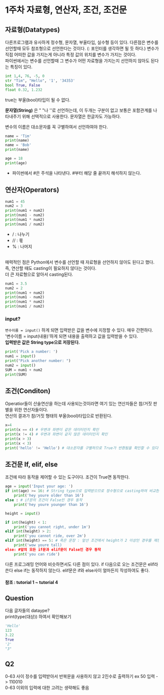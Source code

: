 # 1주차 자료형, 연산자, 조건, 조건문
## 자료형(Datatypes)
다른프로그램과 유사하게 정수형, 문자열, 부울타입, 실수형 등이 있다. 다른점은 변수를 선언할때 모두 참조형으로 선언한다는 것이다. (: 포인터를 생각하면 될 듯 하다.)
변수가 직접 어떠한 값을 가지는게 아니라 특정 값의 위치를 변수가 가지는 것이다.<br>
파이썬에서는 변수를 선언할때 그 변수가 어떤 자료형을 가지는지 선언하지 않아도 된다는 특징이 있다.

```python
int 1,4, 76, -5, 0
str "Tim", "Hello", '1', '34353'
bool True, False
float 0.32, 1.232
```
true는 부울(bool)타입이 될 수 없다. 

**문자열(String)** 은 " "나 ''로 선언하는데, 이 두개는 구분이 없고 보통은 포함관계를 나타내주기 위해 선택적으로 사용한다.
문자열은 한글자도 가능하다.

변수의 이름은 대소문자를 꼭 구별하여서 선언하여야 한다.
```python
name = 'Tim'
print(name)
name = 'Bob'
print(name)

age = 18
print(age)
```
- 파이썬에서 #은 주석을 나타낸다. #부터 해당 줄 끝까지 해석하지 않는다.

## 연산자(Operators)
```python
num1 = 45
num2 = 3
print(num1 + num2)
print(num1 - num2)
print(num1 * num2)
print(num1 / num2)
```
 - / : 나누기
 - // : 몫
 - % : 나머지 
<br>
매력적인 점은 Python에서 변수를 선언할 때 자료형을 선언하지 않아도 된다고 했다. 즉, 연산할 때도 casting이 필요하지 않다는 것이다.
<br>더 큰 자료형으로 알아서 casting된다.

```python
num1 = 3.5
num2 = 2
print(num1 + num2)
print(num1 - num2)
print(num1 * num2)
print(num1 / num2)
```

### input?
`변수이름 = input()` 하게 되면 입력받은 값을 변수에 지정할 수 있다. 매우 간편하다.<br>
'변수이름 = input(내용)'하게 되면 내용을 출력하고 값을 입력받을 수 있다.
<br> **입력받은 값은 String type으로 저장된다.**
```python
print('Pick a number: ')
num1 = input()
print("Pick another number: ")
num2 = input()
SUM = num1 + num2
print(SUM)
```
## 조건(Conditon)
Operatior들이 산술연산을 하는데 사용되는것이라면 여기 있는 연산자들은 참/거짓 판별을 위한 연산자들이다.
<br>연산의 결과가 참/거짓 형태의 부울(bool)타입으로 반환된다.
```python
x=4
print(x == 4) # 우변과 좌변이 같은 데이터인지 확인
print(x != 4) # 우변과 좌변이 같지 않은 데이터인지 확인
print(x > 3)
print(x < 3)
print('hello' != 'Hello') # 대소문자를 구별하므로 True가 반환됨을 확인할 수 있다.
```

## 조건문 If, elif, else
조건에 따라 동작을 제어할 수 있는 도구이다. 조건이 True면 동작한다.
```python
age = input('Input your age: ')
if int(age) >= 16: # String type으로 입력받으므로 정수형으로 casting하여 비교한다.
    print('hey youre older than 16')
else : # if문의 조건이 False인 경우 동작
    print('hey youre younger than 16')
```
```python
height = input()

if int(height) < 1:
    print('you cannot right, under 1m')
elif int(height) > 2:
    print('you cannot ride, over 2m')
elif int(height) == 5: # 죽은 문장 : 앞선 조건에서 height가 2 이상인 경우를 제한하였으므로 이 문장은 실행 될 수 없다.
    print('wow youre tall)
else: #앞의 모든 if문과 elif문이 False인 경우 동작
    print('you can ride')
```
다른 프로그래밍 언어와 비슷하면서도 다른 점이 있다. if 다음으로 오는 조건문은 elif라 쓴다 else if는 동작하지 않는다. elif문은 if와 else사이 얼마든지 작성하여도 좋다. 

#### 참조 : tutorial 1 ~ tutorial 4

## Question
다음 글자들의 dataype?<br>
print(type(대상)) 하여서 확인해보기
```python
'Hello'
123
3.22
True
'2'
"3"
```

## Q2
0-63 사이 정수를 입력받아서 반복문을 사용하지 않고 2진수로 출력하기 ex 50 입력 -> 110010
<br>0-63 이외의 입력에 대한 고려는 생략해도 좋음
